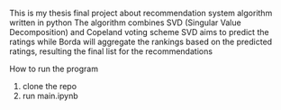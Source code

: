 This is my thesis final project about recommendation system algorithm written in python
The algorithm combines SVD (Singular Value Decomposition) and Copeland voting scheme
SVD aims to predict the ratings while Borda will aggregate the rankings based on the predicted ratings, resulting the final list for the recommendations

How to run the program
1. clone the repo
2. run main.ipynb
